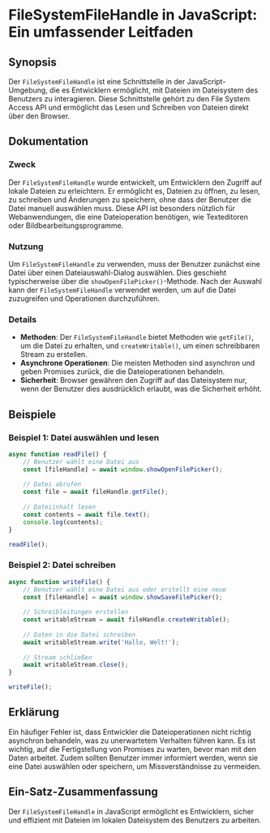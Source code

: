 <!--
Meta Description: # FileSystemFileHandle in JavaScript: Ein umfassender Leitfaden ## Synopsis Der `FileSystemFileHandle` ist eine Schnittstelle in der JavaScript-Umgebu...
Meta Keywords: die, datei, der, und, filesystemfilehandle
-->

# FileSystemFileHandle in JavaScript: Ein umfassender Leitfaden

## Synopsis
Der `FileSystemFileHandle` ist eine Schnittstelle in der JavaScript-Umgebung, die es Entwicklern ermöglicht, mit Dateien im Dateisystem des Benutzers zu interagieren. Diese Schnittstelle gehört zu den File System Access API und ermöglicht das Lesen und Schreiben von Dateien direkt über den Browser.

## Dokumentation
### Zweck
Der `FileSystemFileHandle` wurde entwickelt, um Entwicklern den Zugriff auf lokale Dateien zu erleichtern. Er ermöglicht es, Dateien zu öffnen, zu lesen, zu schreiben und Änderungen zu speichern, ohne dass der Benutzer die Datei manuell auswählen muss. Diese API ist besonders nützlich für Webanwendungen, die eine Dateioperation benötigen, wie Texteditoren oder Bildbearbeitungsprogramme.

### Nutzung
Um `FileSystemFileHandle` zu verwenden, muss der Benutzer zunächst eine Datei über einen Dateiauswahl-Dialog auswählen. Dies geschieht typischerweise über die `showOpenFilePicker()`-Methode. Nach der Auswahl kann der `FileSystemFileHandle` verwendet werden, um auf die Datei zuzugreifen und Operationen durchzuführen.

### Details
- **Methoden**: Der `FileSystemFileHandle` bietet Methoden wie `getFile()`, um die Datei zu erhalten, und `createWritable()`, um einen schreibbaren Stream zu erstellen.
- **Asynchrone Operationen**: Die meisten Methoden sind asynchron und geben Promises zurück, die die Dateioperationen behandeln.
- **Sicherheit**: Browser gewähren den Zugriff auf das Dateisystem nur, wenn der Benutzer dies ausdrücklich erlaubt, was die Sicherheit erhöht.

## Beispiele

### Beispiel 1: Datei auswählen und lesen
```javascript
async function readFile() {
    // Benutzer wählt eine Datei aus
    const [fileHandle] = await window.showOpenFilePicker();
    
    // Datei abrufen
    const file = await fileHandle.getFile();
    
    // Dateiinhalt lesen
    const contents = await file.text();
    console.log(contents);
}

readFile();
```

### Beispiel 2: Datei schreiben
```javascript
async function writeFile() {
    // Benutzer wählt eine Datei aus oder erstellt eine neue
    const [fileHandle] = await window.showSaveFilePicker();
    
    // Schreibleitungen erstellen
    const writableStream = await fileHandle.createWritable();
    
    // Daten in die Datei schreiben
    await writableStream.write('Hallo, Welt!');
    
    // Stream schließen
    await writableStream.close();
}

writeFile();
```

## Erklärung
Ein häufiger Fehler ist, dass Entwickler die Dateioperationen nicht richtig asynchron behandeln, was zu unerwartetem Verhalten führen kann. Es ist wichtig, auf die Fertigstellung von Promises zu warten, bevor man mit den Daten arbeitet. Zudem sollten Benutzer immer informiert werden, wenn sie eine Datei auswählen oder speichern, um Missverständnisse zu vermeiden.

## Ein-Satz-Zusammenfassung
Der `FileSystemFileHandle` in JavaScript ermöglicht es Entwicklern, sicher und effizient mit Dateien im lokalen Dateisystem des Benutzers zu arbeiten.